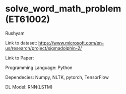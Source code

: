 # solve_word_math_problem (ET61002)
Rushyam


Link to dataset: https://www.microsoft.com/en-us/research/project/sigmadolphin-2/

Link to Paper: 

Programming Language: Python


Dependecies: Numpy, NLTK, pytorch, TensorFlow


DL Model: RNN(LSTM)
